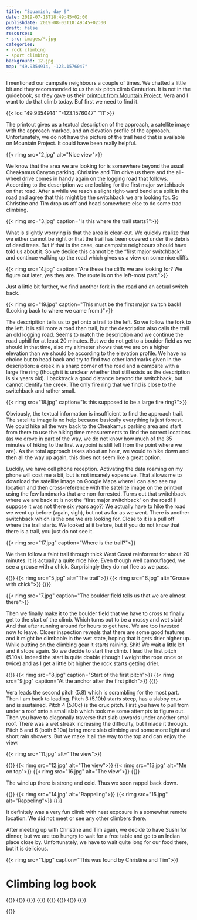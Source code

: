 ```yaml
---
title: "Squamish, day 9"
date: 2019-07-18T18:49:45+02:00
publishdate: 2019-08-03T18:49:45+02:00
draft: false
resources:
- src: images/*.jpg
categories:
- rock climbing
- sport climbing
background: 12.jpg
map: "49.9354914, -123.1576047"
---
```


I mentioned our campsite neighbours a couple of times. We chatted a little bit
and they recommended to us the six pitch climb Centurion. It is not in the
guidebook, so they gave us their [printout from Mountain
Project](https://www.mountainproject.com/route/111739226/centurion). Vera and
I want to do that climb today. Buf first we need to find it.

{{< loc "49.9354914" "-123.1576047" "11">}}

The printout gives us a textual description of the approach, a satellite image
with the approach marked, and an elevation profile of the approach.
Unfortunately, we do not have the picture of the trail head that is available on
Mountain Project. It could have been really helpful.

{{< rimg src="2.jpg" alt="Nice view">}}

We know that the area we are looking for is somewhere beyond the usual Cheakamus
Canyon parking. Christine and Tim drive us there and the all-wheel drive comes
in handy again on the logging road that follows. According to the description we
are looking for the first major switchback on that road. After a while we reach
a slight right-ward bend at a split in the road and agree that this might be the
switchback we are looking for. So Christine and Tim drop us off and head
somewhere else to do some trad climbing.

{{< rimg src="3.jpg" caption="Is this where the trail starts?">}}

What is slightly worrying is that the area is clear-cut. We quickly realize that
we either cannot be right or that the trail has been covered under the debris of
dead trees. But if that is the case, our campsite neighbours should have told us
about it.  So we decide this cannot be the “first major switchback” and continue
walking up the road which gives us a view on some nice cliffs.

{{< rimg src="4.jpg" caption="Are these the cliffs we are looking for? We figure out later, yes they are. The route is on the left-most part.">}}

Just a little bit further, we find another fork in the road and an actual switch
back.

{{< rimg src="19.jpg" caption="This must be the first major switch back!  (Looking back to where we came from.)">}}

The descripition tells us to get onto a trail to the left. So we follow the fork
to the left. It is still more a road than trail, but the description also calls
the trail an old logging road. Seems to match the description and we continue
the road uphill for at least 20 minutes. But we do not get to a boulder field as
we should in that time, also my altimeter shows that we are on a higher
elevation than we should be according to the elevation profile. We have no
choice but to head back and try to find two other landmarks given in the
description: a creek in a sharp corner of the road and a campsite with a large
fire ring (though it is unclear whether that still exists as the description is
six years old). I backtrack a good distance beyond the switchback, but cannot
identify the creek. The only fire ring that we find is close to the switchback
and rather small.

{{< rimg src="18.jpg" caption="Is this supposed to be a large fire ring?">}}

Obviously, the textual information is insufficient to find the approach trail.
The satellite image is no help because basically everything is just forrest.
We could hike all the way back to the Cheakamus parking area and start from
there to use the hiking time measurements to find the correct locations (as we
drove in part of the way, we do not know how much of the 35 minutes of hiking to
the first waypoint is still left from the point where we are). As the total
approach takes about an hour, we would to hike down and then all the way up
again, this does not seem like a great option.

Luckily, we have cell phone reception. Activating the data roaming on my phone
will cost me a bit, but is not insanely expensive. That allows me to download
the satellite image on Google Maps where I can also see my location and then
cross-reference with the satellite image on the printout using the few landmarks
that are non-forrested. Turns out that switchback where we are back at is not
the “first major switchback” on the road! (I suppose it was not there six years
ago?) We actually have to hike the road we went up before (again, sigh), but not
as far as we went. There is another switchback which is the one we are looking
for.  Close to it is a pull off where the trail starts. We looked at it before,
but if you do not know that there is a trail, you just do not see it.

{{< rimg src="17.jpg" caption="Where is the trail?">}}

We then follow a faint trail through thick West Coast rainforrest for about 20
minutes. It is actually a quite nice hike. Even though well camouflaged, we see
a grouse with a chick. Surprisingly they do not flee as we pass.

{{<gallery>}}
{{< rimg src="5.jpg" alt="The trail">}}
{{< rimg src="6.jpg" alt="Grouse with chick">}}
{{</gallery>}}

{{< rimg src="7.jpg" caption="The boulder field tells us that we are almost there">}}

Then we finally make it to the boulder field that we have to cross to finally
get to the start of the climb. Which turns out to be a mossy and wet slab! And
that after running around for hours to get here. We are too invested now to
leave. Closer inspection reveals that there are some good features and it might
be climbable in the wet state, hoping that it gets drier higher up. While putting
on the climbing gear it starts raining. Shit! We wait a little bit and it stops
again. So we decide to start the climb. I lead the first pitch (5.10a). Indeed
the start is quite doable (though I weight the rope once or twice) and as I get
a little bit higher the rock starts getting drier.

{{<gallery large="true">}}
{{< rimg src="8.jpg" caption="Start of the first pitch">}}
{{< rimg src="9.jpg" caption="At the anchor after the first pitch">}}
{{</gallery>}}

Vera leads the second pitch (5.8) which is scrambling for the most part. Then
I am back to leading. Pitch 3 (5.10b) starts steep, has a slabby crux and is
sustained. Pitch 4 (5.10c) is the crux pitch. First you have to pull from under
a roof onto a small slab which took me some attempts to figure out. Then you
have to diagonally traverse that slab upwards under another small roof. There
was a wet streak increasing the difficulty, but I made it through. Pitch 5 and
6 (both 5.10a) bring more slab climbing and some more light and short rain
showers. But we make it all the way to the top and can enjoy the view.

{{< rimg src="11.jpg" alt="The view">}}

{{<gallery>}}
{{< rimg src="12.jpg" alt="The view">}}
{{< rimg src="13.jpg" alt="Me on top">}}
{{< rimg src="16.jpg" alt="The view">}}
{{</gallery>}}

The wind up there is strong and cold. Thus we soon rappel back down.

{{<gallery>}}
{{< rimg src="14.jpg" alt="Rappeling">}}
{{< rimg src="15.jpg" alt="Rappeling">}}
{{</gallery>}}

It definitely was a very fun climb with neat exposure in a somewhat remote
location. We did not meet or see any other climbers there.

After meeting up with Christine and Tim again, we decide to have Sushi for
dinner, but we are too hungry to wait for a free table and go to an Indian place
close by. Unfortunately, we have to wait quite long for our food there, but it
is delicious.

{{< rimg src="1.jpg" caption="This was found by Christine and Tim">}}


# Climbing log book

{{<climbs>}}
{{<multipitch name="Centurion" pitches="6">}}
{{<climb name="Pitch 1" style="hangdog" grade="5.10a">}}
{{<climb name="Pitch 2" style="toprope" grade="5.8">}}
{{<climb name="Pitch 3" style="onsight" grade="5.10a">}}
{{<climb name="Pitch 4" style="hangdog" grade="5.10c">}}
{{<climb name="Pitch 5" style="onsight" grade="5.10a">}}
{{<climb name="Pitch 6" style="onsight" grade="5.10a">}}

{{<nextday>}}
